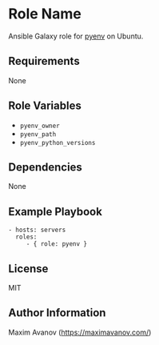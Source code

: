 Role Name
========

Ansible Galaxy role for [pyenv](https://github.com/yyuu/pyenv) on Ubuntu.

Requirements
------------

None

Role Variables
--------------

* ``pyenv_owner``
* ``pyenv_path``
* ``pyenv_python_versions``


Dependencies
------------

None

Example Playbook
-------------------------

    - hosts: servers
      roles:
         - { role: pyenv }

License
-------

MIT

Author Information
------------------

Maxim Avanov (https://maximavanov.com/)
